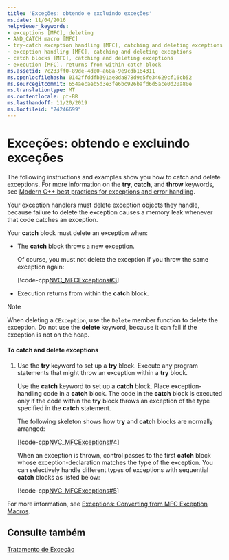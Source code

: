 ```yaml
---
title: 'Exceções: obtendo e excluindo exceções'
ms.date: 11/04/2016
helpviewer_keywords:
- exceptions [MFC], deleting
- AND_CATCH macro [MFC]
- try-catch exception handling [MFC], catching and deleting exceptions
- exception handling [MFC], catching and deleting exceptions
- catch blocks [MFC], catching and deleting exceptions
- execution [MFC], returns from within catch block
ms.assetid: 7c233ff0-89de-4de0-a68a-9e9cdb164311
ms.openlocfilehash: 0142ffddfb391ae8da878d9e5fe34629cf16cb52
ms.sourcegitcommit: 654aecaeb5d3e3fe6bc926bafd6d5ace0d20a80e
ms.translationtype: MT
ms.contentlocale: pt-BR
ms.lasthandoff: 11/20/2019
ms.locfileid: "74246699"
---
```

# <a name="exceptions-catching-and-deleting-exceptions"></a>Exceções: obtendo e excluindo exceções

The following instructions and examples show you how to catch and delete exceptions. For more information on the **try**, **catch**, and **throw** keywords, see [Modern C++ best practices for exceptions and error handling](../cpp/errors-and-exception-handling-modern-cpp.md).

Your exception handlers must delete exception objects they handle, because failure to delete the exception causes a memory leak whenever that code catches an exception.

Your **catch** block must delete an exception when:

- The **catch** block throws a new exception.

   Of course, you must not delete the exception if you throw the same exception again:

   [!code-cpp[NVC_MFCExceptions#3](../mfc/codesnippet/cpp/exceptions-catching-and-deleting-exceptions_1.cpp)]

- Execution returns from within the **catch** block.

> [!NOTE]
>  When deleting a `CException`, use the `Delete` member function to delete the exception. Do not use the **delete** keyword, because it can fail if the exception is not on the heap.

#### <a name="to-catch-and-delete-exceptions"></a>To catch and delete exceptions

1. Use the **try** keyword to set up a **try** block. Execute any program statements that might throw an exception within a **try** block.

   Use the **catch** keyword to set up a **catch** block. Place exception-handling code in a **catch** block. The code in the **catch** block is executed only if the code within the **try** block throws an exception of the type specified in the **catch** statement.

   The following skeleton shows how **try** and **catch** blocks are normally arranged:

   [!code-cpp[NVC_MFCExceptions#4](../mfc/codesnippet/cpp/exceptions-catching-and-deleting-exceptions_2.cpp)]

   When an exception is thrown, control passes to the first **catch** block whose exception-declaration matches the type of the exception. You can selectively handle different types of exceptions with sequential **catch** blocks as listed below:

   [!code-cpp[NVC_MFCExceptions#5](../mfc/codesnippet/cpp/exceptions-catching-and-deleting-exceptions_3.cpp)]

For more information, see [Exceptions: Converting from MFC Exception Macros](../mfc/exceptions-converting-from-mfc-exception-macros.md).

## <a name="see-also"></a>Consulte também

[Tratamento de Exceção](../mfc/exception-handling-in-mfc.md)
